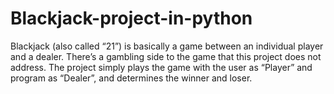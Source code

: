 # Blackjack-project-in-python
Blackjack (also called “21”) is basically a game between an individual player and a dealer. There’s a gambling side to the game that this project does not address. The project simply plays the game with the user as “Player” and program as “Dealer”, and determines the winner and loser.
